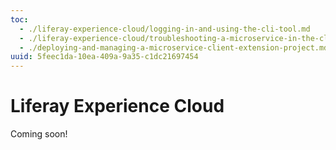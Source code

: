 ```yaml
---
toc:
  - ./liferay-experience-cloud/logging-in-and-using-the-cli-tool.md
  - ./liferay-experience-cloud/troubleshooting-a-microservice-in-the-cloud-console.md
  - ./deploying-and-managing-a-microservice-client-extension-project.md
uuid: 5feec1da-10ea-409a-9a35-c1dc21697454
---
```

# Liferay Experience Cloud

Coming soon!
